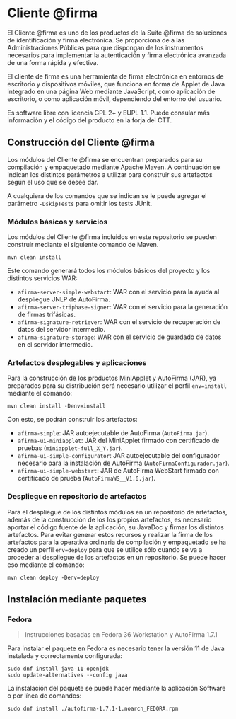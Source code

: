 # Cliente @firma

El Cliente @firma es uno de los productos de la Suite @firma de soluciones de identificación y firma electrónica. Se proporciona de a las Administraciones Públicas para que dispongan de los instrumentos necesarios para implementar la autenticación y firma electrónica avanzada de una forma rápida y efectiva.

El cliente de firma es una herramienta de firma electrónica en entornos de escritorio y dispositivos móviles, que funciona en forma de Applet de Java integrado en una página Web mediante JavaScript, como aplicación de escritorio, o como aplicación móvil, dependiendo del entorno del usuario.

Es software libre con licencia GPL 2+ y EUPL 1.1. Puede consular más información y el código del producto en la forja del CTT.

## Construcción del Cliente @firma

Los módulos del Cliente @firma se encuentran preparados para su compilación y empaquetado mediante Apache Maven. A continuación se indican los distintos parámetros a utilizar para construir sus artefactos según el uso que se desee dar.

A cualquiera de los comandos que se indican se le puede agregar el parámetro `-DskipTests` para omitir los tests JUnit.

### Módulos básicos y servicios

Los módulos del Cliente @firma incluidos en este repositorio se pueden construir mediante el siguiente comando de Maven.

`mvn clean install`

Este comando generará todos los módulos básicos del proyecto y los distintos servicios WAR:

* `afirma-server-simple-webstart`: WAR con el servicio para la ayuda al despliegue JNLP de AutoFirma.
* `afirma-server-triphase-signer`: WAR con el servicio para la generación de firmas trifásicas.
* `afirma-signature-retriever`: WAR con el servicio de recuperación de datos del servidor intermedio.
* `afirma-signature-storage`: WAR con el servicio de guardado de datos en el servidor intermedio.

### Artefactos desplegables y aplicaciones

Para la construcción de los productos MiniApplet y AutoFirma (JAR), ya preparados para su distribución será necesario utilizar el perfil `env=install` mediante el comando:

`mvn clean install -Denv=install`

Con esto, se podrán construir los artefactos:

* `afirma-simple`: JAR autoejecutable de AutoFirma (`AutoFirma.jar`).
* `afirma-ui-miniapplet`: JAR del MiniApplet firmado con certificado de pruebas (`miniapplet-full_X_Y.jar`).
* `afirma-ui-simple-configurator`: JAR autoejecutable del configurador necesario para la instalación de AutoFirma (`AutoFirmaConfigurador.jar`).
* `afirma-ui-simple-webstart`: JAR de AutoFirma WebStart firmado con certificado de prueba (`AutoFirmaWS__V1.6.jar`).

### Despliegue en repositorio de artefactos

Para el despliegue de los distintos módulos en un repositorio de artefactos, además de la construcción de los los propios artefactos, es necesario aportar el código fuente de la aplicación, su JavaDoc y firmar los distintos artefactos. Para evitar generar estos recursos y realizar la firma de los artefactos para la operativa ordinaria de compilación y empaquetado se ha creado un perfil `env=deploy` para que se utilice sólo cuando se va a proceder al despliegue de los artefactos en un repositorio. Se puede hacer eso mediante el comando:

`mvn clean deploy -Denv=deploy`

## Instalación mediante paquetes

### Fedora

> Instrucciones basadas en Fedora 36 Workstation y AutoFirma 1.7.1

Para instalar el paquete en Fedora es necesario tener la versión 11 de Java
instalada y correctamente configurada:

```
sudo dnf install java-11-openjdk
sudo update-alternatives --config java
```

La instalación del paquete se puede hacer mediante la aplicación Software o por
línea de comandos:

```
sudo dnf install ./autofirma-1.7.1-1.noarch_FEDORA.rpm
```
